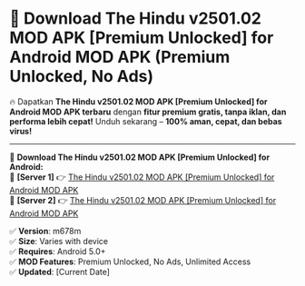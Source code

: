 # 🚀 Download The Hindu v2501.02 MOD APK [Premium Unlocked] for Android MOD APK (Premium Unlocked, No Ads)  

🔥 Dapatkan **The Hindu v2501.02 MOD APK [Premium Unlocked] for Android MOD APK terbaru** dengan **fitur premium gratis, tanpa iklan, dan performa lebih cepat!** Unduh sekarang – **100% aman, cepat, dan bebas virus!**  

---


🔽 **Download The Hindu v2501.02 MOD APK [Premium Unlocked] for Android:**  
🔹 **[Server 1]** 👉 [The Hindu v2501.02 MOD APK [Premium Unlocked] for Android MOD APK](https://apkcomod.com?title=The_Hindu_v2501.02_MOD_APK_[Premium_Unlocked]_for_Android)  
🔹 **[Server 2]** 👉 [The Hindu v2501.02 MOD APK [Premium Unlocked] for Android MOD APK](https://apkcomod.com?title=The_Hindu_v2501.02_MOD_APK_[Premium_Unlocked]_for_Android)  


✅ **Version**: m678m  
✅ **Size**: Varies with device  
✅ **Requires**: Android 5.0+  
✅ **MOD Features**: Premium Unlocked, No Ads, Unlimited Access  
✅ **Updated**: [Current Date]  